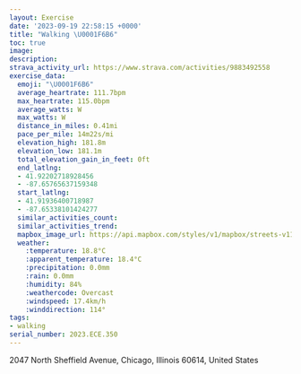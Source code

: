 ```yaml
---
layout: Exercise
date: '2023-09-19 22:58:15 +0000'
title: "Walking \U0001F6B6"
toc: true
image:
description:
strava_activity_url: https://www.strava.com/activities/9883492558
exercise_data:
  emoji: "\U0001F6B6"
  average_heartrate: 111.7bpm
  max_heartrate: 115.0bpm
  average_watts: W
  max_watts: W
  distance_in_miles: 0.41mi
  pace_per_mile: 14m22s/mi
  elevation_high: 181.8m
  elevation_low: 181.1m
  total_elevation_gain_in_feet: 0ft
  end_latlng:
  - 41.92202718928456
  - -87.65765637159348
  start_latlng:
  - 41.91936400718987
  - -87.65338101424277
  similar_activities_count:
  similar_activities_trend:
  mapbox_image_url: https://api.mapbox.com/styles/v1/mapbox/streets-v11/static/path-5+787af2-1.0(iyz~Fbc_vOBhE),pin-s-s+e5b22e(-87.65506,41.92165),pin-s-f+89ae00(-87.65607,41.92163)/auto/800x800?access_token=pk.eyJ1Ijoiam9zaGJlY2ttYW4iLCJhIjoiY205eWR2aDd1MWZ6djJrbXc4a3M0bWZleiJ9.XiG9OWkNcZk2QzjJbxLB4A
  weather:
    :temperature: 18.8°C
    :apparent_temperature: 18.4°C
    :precipitation: 0.0mm
    :rain: 0.0mm
    :humidity: 84%
    :weathercode: Overcast
    :windspeed: 17.4km/h
    :winddirection: 114°
tags:
- walking
serial_number: 2023.ECE.350
---
```

2047 North Sheffield Avenue, Chicago, Illinois 60614, United States
